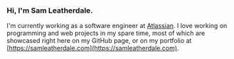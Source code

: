 ### Hi, I'm Sam Leatherdale.

I'm currently working as a software engineer at [Atlassian](https://github.com/atlassian). I love working on programming and web projects in my spare time, most of which are showcased right here on my GitHub page, or on my portfolio at [https://samleatherdale.com](https://samleatherdale.com).
